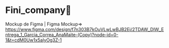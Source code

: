 # Fini_company🍬
Mockup de Figma | Figma Mockup=> https://www.figma.com/design/f7n303B7kOuVLwLwBJB2Ej/2TDAW_DIW_Entrega_1_Garcia_Correa_AnaMaite-(Copy)?node-id=0-1&t=cdM0Uw1x5alyOg3Z-1
